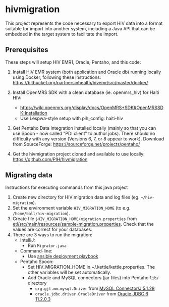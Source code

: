 hivmigration
============

This project represents the code necessary to export HIV data into a format suitable for import into another system,
including a Java API that can be embedded in the target system to facilitate the import.

## Prerequisites

These steps will setup HIV EMR1, Oracle, Pentaho, and this code: 

1. Install HIV EMR system (both application and Oracle db) running locally using Docker, following these instructions:
https://bitbucket.org/partnersinhealth/hivemr/src/master/docker/

2. Install OpenMRS SDK with a clean database (ie. openmrs_hiv) for Haiti HIV:
   - https://wiki.openmrs.org/display/docs/OpenMRS+SDK#OpenMRSSDK-Installation
   - Use Lespwa-style setup with pih_config: haiti-hiv

3. Get Pentaho Data Integration installed locally (mainly so that you can use Spoon - now called "PDI client" to author jobs).  There should no difficulty with any version (Versions 6, 7, or 8 appear to work).  Download from SourceForge:
https://sourceforge.net/projects/pentaho/

4. Get the hivmigration project cloned and available to use locally:
https://github.com/PIH/hivmigration


## Migrating data

Instructions for executing commands from this java project 

1. Create new directory for HIV migration data and log files (eg. `~/hiv-migration`).
2. Set the environment variable `HIV_MIGRATION_HOME` (to e.g. `/home/ball/hiv-migration`).
3. Create file `$HIV_MIGRATION_HOME/migration.properties` from
   [etl/src/main/resources/sample-migration.properties](https://github.com/PIH/hivmigration/blob/master/etl/src/main/resources/sample-migration.properties).
   Check that the values are correct for your databases.
4. There are 3 ways to run the migration:
   - IntelliJ:  
     - Run `Migrator.java`
   - Command-line:  
     - Use [ansible deployment playbook](https://bitbucket.org/partnersinhealth/deployment/src/master/playbooks/roles/hiv-migration/)
   - Pentaho Spoon: 
     - Set HIV_MIGRATION_HOME in ~/.kettle/kettle.properties.  The other variables will be set automatically.
     - Add Oracle and MySQL connectors (jar files) into Pentaho `lib/` directory
         - `org.gjt.mm.mysql.Driver` from [MySQL Connector/J 5.1.28](https://mvnrepository.com/artifact/mysql/mysql-connector-java/5.1.28)
         - `oracle.jdbc.driver.OracleDriver` from [Oracle JDBC 6 11.2.0.3](https://mvnrepository.com/artifact/oracle/ojdbc6/11.2.0.3)
         




